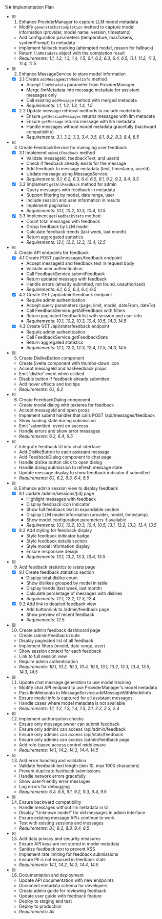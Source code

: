 %# Implementation Plan

- [x] 1. Enhance ProviderManager to capture LLM model metadata
  - Modify `generateChatCompletion` method to capture model information (provider, model name, version, timestamp)
  - Add configuration parameters (temperature, maxTokens, systemPrompt) to metadata
  - Implement fallback tracking (attempted model, reason for fallback)
  - Return `llmMetadata` object with the completion result
  - _Requirements: 1.1, 1.2, 1.3, 1.4, 1.5, 6.1, 6.2, 6.3, 6.4, 6.5, 11.1, 11.2, 11.3, 11.4, 11.5_

- [x] 2. Enhance MessageService to store model information
  - [x] 2.1 Create `addMessageWithModelInfo` method
    - Accept `llmMetadata` parameter from ProviderManager
    - Merge llmMetadata into message metadata for assistant messages only
    - Call existing `addMessage` method with merged metadata
    - _Requirements: 1.1, 1.2, 1.3, 1.4, 1.5_
  - [x] 2.2 Update message retrieval methods to include model info
    - Ensure `getSessionMessages` returns messages with llm metadata
    - Ensure `getMessage` returns message with llm metadata
    - Handle messages without model metadata gracefully (backward compatibility)
    - _Requirements: 3.1, 3.2, 3.3, 3.4, 3.5, 8.1, 8.2, 8.3, 8.4, 8.5_

- [x] 3. Create FeedbackService for managing user feedback
  - [x] 3.1 Implement `submitFeedback` method
    - Validate messageId, feedbackText, and userId
    - Check if feedback already exists for the message
    - Add feedback to message metadata (text, timestamp, userId)
    - Update message using MessageService
    - _Requirements: 6.1, 6.2, 6.3, 6.4, 6.5, 9.1, 9.2, 9.3, 9.4, 9.5_
  - [x] 3.2 Implement `getAllFeedback` method for admin
    - Query messages with feedback in metadata
    - Support filtering by model, date range, user
    - Include session and user information in results
    - Implement pagination
    - _Requirements: 10.1, 10.2, 10.3, 10.4, 10.5_
  - [x] 3.3 Implement `getFeedbackStats` method
    - Count total messages with feedback
    - Group feedback by LLM model
    - Calculate feedback trends (last week, last month)
    - Return aggregated statistics
    - _Requirements: 12.1, 12.2, 12.3, 12.4, 12.5_

- [x] 4. Create API endpoints for feedback
  - [x] 4.1 Create POST /api/messages/feedback endpoint
    - Accept messageId and feedback text in request body
    - Validate user authentication
    - Call FeedbackService.submitFeedback
    - Return updated message with feedback
    - Handle errors (already submitted, not found, unauthorized)
    - _Requirements: 6.1, 6.2, 6.3, 6.4, 6.5_
  - [x] 4.2 Create GET /api/admin/feedback endpoint
    - Require admin authentication
    - Accept query parameters (page, limit, model, dateFrom, dateTo)
    - Call FeedbackService.getAllFeedback with filters
    - Return paginated feedback list with session and user info
    - _Requirements: 10.1, 10.2, 10.3, 10.4, 10.5, 14.3, 14.5_
  - [x] 4.3 Create GET /api/stats/feedback endpoint
    - Require admin authentication
    - Call FeedbackService.getFeedbackStats
    - Return aggregated statistics
    - _Requirements: 12.1, 12.2, 12.3, 12.4, 12.5, 14.3, 14.5_

- [x] 5. Create DislikeButton component
  - Create Svelte component with thumbs-down icon
  - Accept messageId and hasFeedback props
  - Emit 'dislike' event when clicked
  - Disable button if feedback already submitted
  - Add hover effects and tooltips
  - _Requirements: 6.1, 6.2_

- [x] 6. Create FeedbackDialog component
  - Create modal dialog with textarea for feedback
  - Accept messageId and open props
  - Implement submit handler that calls POST /api/messages/feedback
  - Show loading state during submission
  - Emit 'submitted' event on success
  - Handle errors and show error messages
  - _Requirements: 6.3, 6.4, 6.5_

- [x] 7. Integrate feedback UI into chat interface
  - Add DislikeButton to each assistant message
  - Add FeedbackDialog component to chat page
  - Handle dislike button click to open dialog
  - Handle dialog submission to refresh message state
  - Update message display to show feedback indicator if submitted
  - _Requirements: 6.1, 6.2, 6.3, 6.4, 6.5_

- [x] 8. Enhance admin session view to display feedback
  - [x] 8.1 Update /admin/sessions/[id] page
    - Highlight messages with feedback
    - Display feedback icon indicator
    - Show full feedback text in expandable section
    - Display LLM model information (provider, model, timestamp)
    - Show model configuration parameters if available
    - _Requirements: 10.1, 10.2, 10.3, 10.4, 10.5, 13.1, 13.2, 13.3, 13.4, 13.5_
  - [x] 8.2 Add styling for feedback display
    - Style feedback indicator badge
    - Style feedback details section
    - Style model information display
    - Ensure responsive design
    - _Requirements: 13.1, 13.2, 13.3, 13.4, 13.5_

- [x] 9. Add feedback statistics to /stats page
  - [x] 9.1 Create feedback statistics section
    - Display total dislike count
    - Show dislikes grouped by model in table
    - Display trends (last week, last month)
    - Calculate percentage of messages with dislikes
    - _Requirements: 12.1, 12.2, 12.3, 12.4_
  - [x] 9.2 Add link to detailed feedback view
    - Add button/link to /admin/feedback page
    - Show preview of recent feedback
    - _Requirements: 12.5_

- [x] 10. Create admin feedback dashboard page
  - Create /admin/feedback route
  - Display paginated list of all feedback
  - Implement filters (model, date range, user)
  - Show session context for each feedback
  - Link to full session view
  - Require admin authentication
  - _Requirements: 10.1, 10.2, 10.3, 10.4, 10.5, 13.1, 13.2, 13.3, 13.4, 13.5, 14.3, 14.5_

- [x] 11. Update chat message generation to use model tracking
  - Modify chat API endpoint to use ProviderManager's model metadata
  - Pass llmMetadata to MessageService.addMessageWithModelInfo
  - Ensure model info is captured for all assistant messages
  - Handle cases where model metadata is not available
  - _Requirements: 1.1, 1.2, 1.3, 1.4, 1.5, 2.1, 2.2, 2.3, 2.4_

- [x] 12. Implement authorization checks
  - Ensure only message owner can submit feedback
  - Ensure only admins can access /api/admin/feedback
  - Ensure only admins can access /api/stats/feedback
  - Ensure only admins can access /admin/feedback page
  - Add role-based access control middleware
  - _Requirements: 14.1, 14.2, 14.3, 14.4, 14.5_

- [x] 13. Add error handling and validation
  - Validate feedback text length (min 10, max 1000 characters)
  - Prevent duplicate feedback submissions
  - Handle network errors gracefully
  - Show user-friendly error messages
  - Log errors for debugging
  - _Requirements: 6.4, 6.5, 9.1, 9.2, 9.3, 9.4, 9.5_

- [x] 14. Ensure backward compatibility
  - Handle messages without llm metadata in UI
  - Display "Unknown model" for old messages in admin interface
  - Ensure existing message APIs continue to work
  - Test with existing sessions and messages
  - _Requirements: 8.1, 8.2, 8.3, 8.4, 8.5_

- [x] 15. Add data privacy and security measures
  - Ensure API keys are not stored in model metadata
  - Sanitize feedback text to prevent XSS
  - Implement rate limiting for feedback submissions
  - Ensure PII is not exposed in feedback stats
  - _Requirements: 14.1, 14.2, 14.3, 14.4, 14.5_

- [x] 16. Documentation and deployment
  - Update API documentation with new endpoints
  - Document metadata schema for developers
  - Create admin guide for reviewing feedback
  - Update user guide with feedback feature
  - Deploy to staging and test
  - Deploy to production
  - _Requirements: All_
